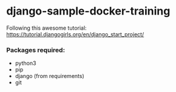 # django-sample-docker-training
Following this awesome tutorial: https://tutorial.djangogirls.org/en/django_start_project/



### Packages required:
- python3
- pip
- django (from requirements)
- git
 



